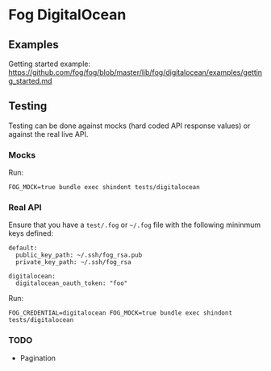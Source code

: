 # Fog DigitalOcean

## Examples

Getting started example: https://github.com/fog/fog/blob/master/lib/fog/digitalocean/examples/getting_started.md

## Testing

Testing can be done against mocks (hard coded API response values) or against the real live API.

### Mocks

Run:

```
FOG_MOCK=true bundle exec shindont tests/digitalocean
```

### Real API

Ensure that you have a `test/.fog` or `~/.fog` file with the following mininmum keys defined:

```
default:
  public_key_path: ~/.ssh/fog_rsa.pub
  private_key_path: ~/.ssh/fog_rsa

digitalocean:
  digitalocean_oauth_token: "foo"
```

Run:

```
FOG_CREDENTIAL=digitalocean FOG_MOCK=true bundle exec shindont tests/digitalocean
```

### TODO

* Pagination
